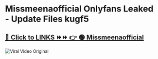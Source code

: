 
 # Missmeenaofficial Onlyfans Leaked - Update Files kugf5

## <h2><a href="https://clipsfans.com/Missmeenaofficial&ref=git">🔗 Click to LINKS ⏩⏩ 👉 🟢 Missmeenaofficial </a></h2>

<a href="https://clipsfans.com/Missmeenaofficial&ref=git" rel="nofollow" data-target="animated-image.originalLink"><img src="https://i.ibb.co.com/xMMVF88/686577567.gif" alt="Viral Video Original" style="max-width: 100%; display: inline-block;" data-target="animated-image.originalImage"></a>

